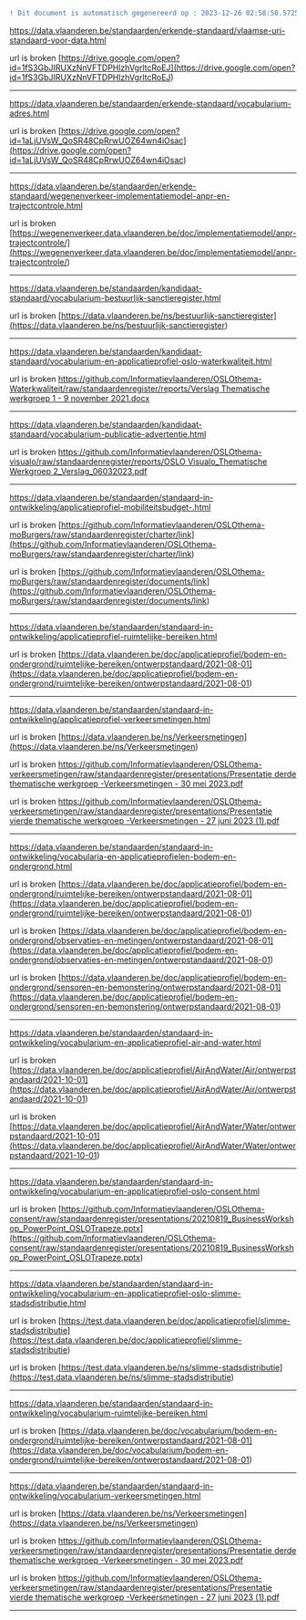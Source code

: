 ```diff
! Dit document is automatisch gegenereerd op : 2023-12-26 02:58:58.572525
```



[https://data.vlaanderen.be/standaarden/erkende-standaard/vlaamse-uri-standaard-voor-data.html
](https://data.vlaanderen.be/standaarden/erkende-standaard/vlaamse-uri-standaard-voor-data.html
)

url is broken [https://drive.google.com/open?id=1fS3GbJIRUXzNnVFTDPHlzhVgrltcRoEJ](<https://drive.google.com/open?id=1fS3GbJIRUXzNnVFTDPHlzhVgrltcRoEJ>) 


--------------------------------------------------


[https://data.vlaanderen.be/standaarden/erkende-standaard/vocabularium-adres.html
](https://data.vlaanderen.be/standaarden/erkende-standaard/vocabularium-adres.html
)

url is broken [https://drive.google.com/open?id=1aLjUVsW_QoSR48CpRrwUOZ64wn4iOsac](<https://drive.google.com/open?id=1aLjUVsW_QoSR48CpRrwUOZ64wn4iOsac>) 


--------------------------------------------------


[https://data.vlaanderen.be/standaarden/erkende-standaard/wegenenverkeer-implementatiemodel-anpr-en-trajectcontrole.html
](https://data.vlaanderen.be/standaarden/erkende-standaard/wegenenverkeer-implementatiemodel-anpr-en-trajectcontrole.html
)

url is broken [https://wegenenverkeer.data.vlaanderen.be/doc/implementatiemodel/anpr-trajectcontrole/](<https://wegenenverkeer.data.vlaanderen.be/doc/implementatiemodel/anpr-trajectcontrole/>) 


--------------------------------------------------


[https://data.vlaanderen.be/standaarden/kandidaat-standaard/vocabularium-bestuurlijk-sanctieregister.html
](https://data.vlaanderen.be/standaarden/kandidaat-standaard/vocabularium-bestuurlijk-sanctieregister.html
)

url is broken [https://data.vlaanderen.be/ns/bestuurlijk-sanctieregister](<https://data.vlaanderen.be/ns/bestuurlijk-sanctieregister>) 


--------------------------------------------------


[https://data.vlaanderen.be/standaarden/kandidaat-standaard/vocabularium-en-applicatieprofiel-oslo-waterkwaliteit.html
](https://data.vlaanderen.be/standaarden/kandidaat-standaard/vocabularium-en-applicatieprofiel-oslo-waterkwaliteit.html
)

url is broken [https://github.com/Informatievlaanderen/OSLOthema-Waterkwaliteit/raw/standaardenregister/reports/Verslag Thematische werkgroep 1 - 9 november 2021.docx](<https://github.com/Informatievlaanderen/OSLOthema-Waterkwaliteit/raw/standaardenregister/reports/Verslag Thematische werkgroep 1 - 9 november 2021.docx>) 


--------------------------------------------------


[https://data.vlaanderen.be/standaarden/kandidaat-standaard/vocabularium-publicatie-advertentie.html
](https://data.vlaanderen.be/standaarden/kandidaat-standaard/vocabularium-publicatie-advertentie.html
)

url is broken [https://github.com/Informatievlaanderen/OSLOthema-visualo/raw/standaardenregister/reports/OSLO Visualo_Thematische Werkgroep 2_Verslag_06032023.pdf](<https://github.com/Informatievlaanderen/OSLOthema-visualo/raw/standaardenregister/reports/OSLO Visualo_Thematische Werkgroep 2_Verslag_06032023.pdf>) 


--------------------------------------------------


[https://data.vlaanderen.be/standaarden/standaard-in-ontwikkeling/applicatieprofiel-mobiliteitsbudget-.html
](https://data.vlaanderen.be/standaarden/standaard-in-ontwikkeling/applicatieprofiel-mobiliteitsbudget-.html
)

url is broken [https://github.com/Informatievlaanderen/OSLOthema-moBurgers/raw/standaardenregister/charter/link](<https://github.com/Informatievlaanderen/OSLOthema-moBurgers/raw/standaardenregister/charter/link>) 

url is broken [https://github.com/Informatievlaanderen/OSLOthema-moBurgers/raw/standaardenregister/documents/link](<https://github.com/Informatievlaanderen/OSLOthema-moBurgers/raw/standaardenregister/documents/link>) 


--------------------------------------------------


[https://data.vlaanderen.be/standaarden/standaard-in-ontwikkeling/applicatieprofiel-ruimtelijke-bereiken.html
](https://data.vlaanderen.be/standaarden/standaard-in-ontwikkeling/applicatieprofiel-ruimtelijke-bereiken.html
)

url is broken [https://data.vlaanderen.be/doc/applicatieprofiel/bodem-en-ondergrond/ruimtelijke-bereiken/ontwerpstandaard/2021-08-01](<https://data.vlaanderen.be/doc/applicatieprofiel/bodem-en-ondergrond/ruimtelijke-bereiken/ontwerpstandaard/2021-08-01>) 


--------------------------------------------------


[https://data.vlaanderen.be/standaarden/standaard-in-ontwikkeling/applicatieprofiel-verkeersmetingen.html
](https://data.vlaanderen.be/standaarden/standaard-in-ontwikkeling/applicatieprofiel-verkeersmetingen.html
)

url is broken [https://data.vlaanderen.be/ns/Verkeersmetingen](<https://data.vlaanderen.be/ns/Verkeersmetingen>) 

url is broken [https://github.com/Informatievlaanderen/OSLOthema-verkeersmetingen/raw/standaardenregister/presentations/Presentatie derde thematische werkgroep -Verkeersmetingen - 30 mei 2023.pdf](<https://github.com/Informatievlaanderen/OSLOthema-verkeersmetingen/raw/standaardenregister/presentations/Presentatie derde thematische werkgroep -Verkeersmetingen - 30 mei 2023.pdf>) 

url is broken [https://github.com/Informatievlaanderen/OSLOthema-verkeersmetingen/raw/standaardenregister/presentations/Presentatie vierde thematische werkgroep -Verkeersmetingen - 27 juni 2023 (1).pdf](<https://github.com/Informatievlaanderen/OSLOthema-verkeersmetingen/raw/standaardenregister/presentations/Presentatie vierde thematische werkgroep -Verkeersmetingen - 27 juni 2023 (1).pdf>) 


--------------------------------------------------


[https://data.vlaanderen.be/standaarden/standaard-in-ontwikkeling/vocabularia-en-applicatieprofielen-bodem-en-ondergrond.html
](https://data.vlaanderen.be/standaarden/standaard-in-ontwikkeling/vocabularia-en-applicatieprofielen-bodem-en-ondergrond.html
)

url is broken [https://data.vlaanderen.be/doc/applicatieprofiel/bodem-en-ondergrond/ruimtelijke-bereiken/ontwerpstandaard/2021-08-01](<https://data.vlaanderen.be/doc/applicatieprofiel/bodem-en-ondergrond/ruimtelijke-bereiken/ontwerpstandaard/2021-08-01>) 

url is broken [https://data.vlaanderen.be/doc/applicatieprofiel/bodem-en-ondergrond/observaties-en-metingen/ontwerpstandaard/2021-08-01](<https://data.vlaanderen.be/doc/applicatieprofiel/bodem-en-ondergrond/observaties-en-metingen/ontwerpstandaard/2021-08-01>) 

url is broken [https://data.vlaanderen.be/doc/applicatieprofiel/bodem-en-ondergrond/sensoren-en-bemonstering/ontwerpstandaard/2021-08-01](<https://data.vlaanderen.be/doc/applicatieprofiel/bodem-en-ondergrond/sensoren-en-bemonstering/ontwerpstandaard/2021-08-01>) 


--------------------------------------------------


[https://data.vlaanderen.be/standaarden/standaard-in-ontwikkeling/vocabularium-en-applicatieprofiel-air-and-water.html
](https://data.vlaanderen.be/standaarden/standaard-in-ontwikkeling/vocabularium-en-applicatieprofiel-air-and-water.html
)

url is broken [https://data.vlaanderen.be/doc/applicatieprofiel/AirAndWater/Air/ontwerpstandaard/2021-10-01](<https://data.vlaanderen.be/doc/applicatieprofiel/AirAndWater/Air/ontwerpstandaard/2021-10-01>) 

url is broken [https://data.vlaanderen.be/doc/applicatieprofiel/AirAndWater/Water/ontwerpstandaard/2021-10-01](<https://data.vlaanderen.be/doc/applicatieprofiel/AirAndWater/Water/ontwerpstandaard/2021-10-01>) 


--------------------------------------------------


[https://data.vlaanderen.be/standaarden/standaard-in-ontwikkeling/vocabularium-en-applicatieprofiel-oslo-consent.html
](https://data.vlaanderen.be/standaarden/standaard-in-ontwikkeling/vocabularium-en-applicatieprofiel-oslo-consent.html
)

url is broken [https://github.com/Informatievlaanderen/OSLOthema-consent/raw/standaardenregister/presentations/20210819_BusinessWorkshop_PowerPoint_OSLOTrapeze.pptx](<https://github.com/Informatievlaanderen/OSLOthema-consent/raw/standaardenregister/presentations/20210819_BusinessWorkshop_PowerPoint_OSLOTrapeze.pptx>) 


--------------------------------------------------


[https://data.vlaanderen.be/standaarden/standaard-in-ontwikkeling/vocabularium-en-applicatieprofiel-oslo-slimme-stadsdistributie.html
](https://data.vlaanderen.be/standaarden/standaard-in-ontwikkeling/vocabularium-en-applicatieprofiel-oslo-slimme-stadsdistributie.html
)

url is broken [https://test.data.vlaanderen.be/doc/applicatieprofiel/slimme-stadsdistributie](<https://test.data.vlaanderen.be/doc/applicatieprofiel/slimme-stadsdistributie>) 

url is broken [https://test.data.vlaanderen.be/ns/slimme-stadsdistributie](<https://test.data.vlaanderen.be/ns/slimme-stadsdistributie>) 


--------------------------------------------------


[https://data.vlaanderen.be/standaarden/standaard-in-ontwikkeling/vocabularium-ruimtelijke-bereiken.html
](https://data.vlaanderen.be/standaarden/standaard-in-ontwikkeling/vocabularium-ruimtelijke-bereiken.html
)

url is broken [https://data.vlaanderen.be/doc/vocabularium/bodem-en-ondergrond/ruimtelijke-bereiken/ontwerpstandaard/2021-08-01](<https://data.vlaanderen.be/doc/vocabularium/bodem-en-ondergrond/ruimtelijke-bereiken/ontwerpstandaard/2021-08-01>) 


--------------------------------------------------


[https://data.vlaanderen.be/standaarden/standaard-in-ontwikkeling/vocabularium-verkeersmetingen.html
](https://data.vlaanderen.be/standaarden/standaard-in-ontwikkeling/vocabularium-verkeersmetingen.html
)

url is broken [https://data.vlaanderen.be/ns/Verkeersmetingen](<https://data.vlaanderen.be/ns/Verkeersmetingen>) 

url is broken [https://github.com/Informatievlaanderen/OSLOthema-verkeersmetingen/raw/standaardenregister/presentations/Presentatie derde thematische werkgroep -Verkeersmetingen - 30 mei 2023.pdf](<https://github.com/Informatievlaanderen/OSLOthema-verkeersmetingen/raw/standaardenregister/presentations/Presentatie derde thematische werkgroep -Verkeersmetingen - 30 mei 2023.pdf>) 

url is broken [https://github.com/Informatievlaanderen/OSLOthema-verkeersmetingen/raw/standaardenregister/presentations/Presentatie vierde thematische werkgroep -Verkeersmetingen - 27 juni 2023 (1).pdf](<https://github.com/Informatievlaanderen/OSLOthema-verkeersmetingen/raw/standaardenregister/presentations/Presentatie vierde thematische werkgroep -Verkeersmetingen - 27 juni 2023 (1).pdf>) 


--------------------------------------------------
